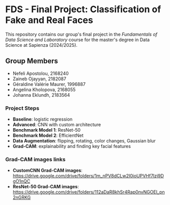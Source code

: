 # FDS - Final Project: Classification of Fake and Real Faces

This repository contains our group's final project in the *Fundamentals of Data Science and Laboratory* course for the master's degree in Data Science at Sapienza (2024/2025).

## Group Members
-  Nefeli Apostolou, 2168240
- Zaineb Ojayyan, 2182087
- Géraldine Valérie Maurer, 1996887
- Angelina Kholopova, 2168055
- Johanna Eklundh, 2183564

### Project Steps
- **Baseline**: logistic regression 
- **Advanced**: CNN with custom architecture
- **Benchmark Model 1**: ResNet-50
- **Benchmark Model 2**: EfficientNet
- **Data Augmentation**: flipping, rotating, color changes, Gaussian blur
- **Grad-CAM**: explainability and finding key facial features

### Grad-CAM images links
* **CustomCNN Grad-CAM images**: https://drive.google.com/drive/folders/1m_nPV8dCLw2I0ioUPVHf7lzj9DgO1nQC
* **ResNet-50 Grad-CAM images**: https://drive.google.com/drive/folders/112aDaR8khSr4Rap0nvNGOEl_pn2nGRKG
